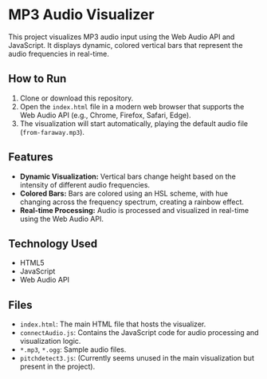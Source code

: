 # MP3 Audio Visualizer

This project visualizes MP3 audio input using the Web Audio API and JavaScript. It displays dynamic, colored vertical bars that represent the audio frequencies in real-time.

## How to Run

1.  Clone or download this repository.
2.  Open the `index.html` file in a modern web browser that supports the Web Audio API (e.g., Chrome, Firefox, Safari, Edge).
3.  The visualization will start automatically, playing the default audio file (`from-faraway.mp3`).

## Features

-   **Dynamic Visualization:** Vertical bars change height based on the intensity of different audio frequencies.
-   **Colored Bars:** Bars are colored using an HSL scheme, with hue changing across the frequency spectrum, creating a rainbow effect.
-   **Real-time Processing:** Audio is processed and visualized in real-time using the Web Audio API.

## Technology Used

-   HTML5
-   JavaScript
-   Web Audio API

## Files

-   `index.html`: The main HTML file that hosts the visualizer.
-   `connectAudio.js`: Contains the JavaScript code for audio processing and visualization logic.
-   `*.mp3`, `*.ogg`: Sample audio files.
-   `pitchdetect3.js`: (Currently seems unused in the main visualization but present in the project).
